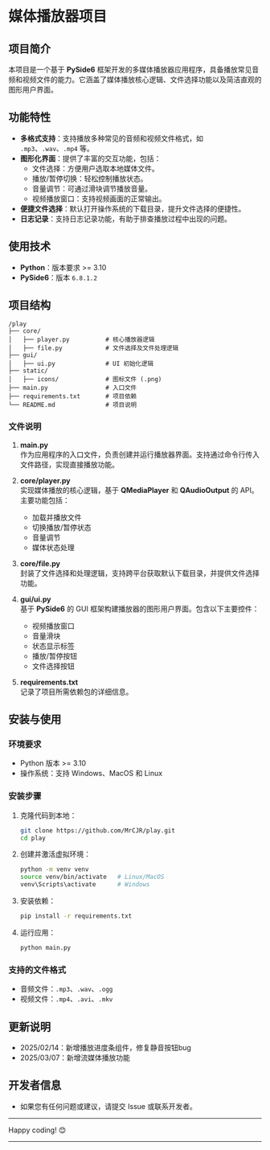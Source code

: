 # 媒体播放器项目

## 项目简介
本项目是一个基于 **PySide6** 框架开发的多媒体播放器应用程序，具备播放常见音频和视频文件的能力。它涵盖了媒体播放核心逻辑、文件选择功能以及简洁直观的图形用户界面。

## 功能特性
- **多格式支持**：支持播放多种常见的音频和视频文件格式，如 `.mp3`、`.wav`、`.mp4` 等。
- **图形化界面**：提供了丰富的交互功能，包括：
  - 文件选择：方便用户选取本地媒体文件。
  - 播放/暂停切换：轻松控制播放状态。
  - 音量调节：可通过滑块调节播放音量。
  - 视频播放窗口：支持视频画面的正常输出。
- **便捷文件选择**：默认打开操作系统的下载目录，提升文件选择的便捷性。
- **日志记录**：支持日志记录功能，有助于排查播放过程中出现的问题。

## 使用技术
- **Python**：版本要求 >= 3.10
- **PySide6**：版本 `6.8.1.2`

## 项目结构
   ```
/play
├── core/
│   ├── player.py          # 核心播放器逻辑
│   ├── file.py            # 文件选择及文件处理逻辑
├── gui/
│   ├── ui.py              # UI 初始化逻辑
├── static/
│   ├── icons/             # 图标文件 (.png)
├── main.py                # 入口文件
├── requirements.txt       # 项目依赖
└── README.md              # 项目说明
   ```


### 文件说明
1. **main.py**  
    作为应用程序的入口文件，负责创建并运行播放器界面。支持通过命令行传入文件路径，实现直接播放功能。

2. **core/player.py**  
    实现媒体播放的核心逻辑，基于 **QMediaPlayer** 和 **QAudioOutput** 的 API。主要功能包括：
    - 加载并播放文件
    - 切换播放/暂停状态
    - 音量调节
    - 媒体状态处理

3. **core/file.py**  
    封装了文件选择和处理逻辑，支持跨平台获取默认下载目录，并提供文件选择功能。

4. **gui/ui.py**  
    基于 **PySide6** 的 GUI 框架构建播放器的图形用户界面。包含以下主要控件：
    - 视频播放窗口
    - 音量滑块
    - 状态显示标签
    - 播放/暂停按钮
    - 文件选择按钮

5. **requirements.txt**  
    记录了项目所需依赖包的详细信息。

## 安装与使用

### 环境要求
- Python 版本 >= 3.10
- 操作系统：支持 Windows、MacOS 和 Linux

### 安装步骤

1. 克隆代码到本地：
    ```bash
    git clone https://github.com/MrCJR/play.git
    cd play
    ```

2. 创建并激活虚拟环境：
   ```bash
   python -m venv venv
   source venv/bin/activate   # Linux/MacOS
   venv\Scripts\activate      # Windows
   ```

3. 安装依赖：
   ```bash
   pip install -r requirements.txt
   ```

4. 运行应用：
   ```bash
   python main.py
   ```

### 支持的文件格式
- 音频文件：`.mp3`、`.wav`、`.ogg`
- 视频文件：`.mp4`、`.avi`、`.mkv`

## 更新说明
- 2025/02/14：新增播放进度条组件，修复静音按钮bug
- 2025/03/07：新增流媒体播放功能

## 开发者信息
- 如果您有任何问题或建议，请提交 Issue 或联系开发者。
---
Happy coding! 😊

---